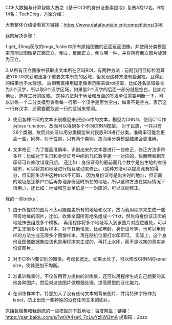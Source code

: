 CCF大数据与计算智能大赛之《基于OCR的身份证要素提取》复赛A榜12名，B榜14名：TechDing，方案介绍：

大赛整体介绍请看官方链接：https://www.datafountain.cn/competitions/346

我的解决步骤：

1.get_IDImg获取的imgs_folder中所有原始图像的正面反面图像，并使用分类模型来预测出图像是正面正立，倒立，反面正立，倒立哪一种，并将所有倒立图片旋转为正立。

2.从所有正立图像中获取出文本所在区域ROI，有两种方法：前期我用目标检测算法YOLO3来获取出各个重要文本所在的区域，但发现这种方法有些漏检，且得到的结果也不太理想。
    后期我直接用固定像素范围来做roi提取，比如姓名区域最长为3个汉字，所以取3个汉字区域，如果是2个汉字的后面一部分就是空白，比如对地址，选择三行的区域。
    这种方法对于地址和反面的签发单位需要判断一下，可以训练一个二分类模型查看每一行第一个汉字是否为空白，如果不是空白，表示这一行有汉字，还需要截取这一行的区域来预测。

3. 使用各种不同的文本识别模型来识别roi中的文本，模型为CRNN，使用CTC作为loss function，故而可以得到多个不同CRNN模型。
    对于民族，一共只有26个类别，故而此处可以用分类模型来对民族ROI进行分类，准确率可能会更高一些，同样，对于性别，只有两个类别，故而用分类模型结果会更准确。

4. 文本修正：为了提高准确率，识别出来的文本要进行一些修正，修正方法多种多样：比如对于生日和身份证号中间的几位数字是一一对应的，故而两者相互印证可以修改错误日期。
    还比如：身份证号的最前面几个数字是出生地的省份城市，可以将其和地址进行相互联动来修正。（这种方法可以提高竞赛的得分，但实际生活中这种trick不可取，
    因为身份证号是出生时的地址，但正面的地址是迁移户口后再办理身份证时所在的地址，所以这种方法在实际情况下慎用。），还比如：地址和签发单位是一一对应的，可以联动修正。

我的一些tricks：

1. 由于所提供的图片不太可能覆盖所有的地址和汉字，故而我用程序来生成一些带有地址的图片，比如，收集全国所有地名组成一个txt，然后将身份证正面的地址抹去组成多个模板，
    再用程序将多个地址写入到该图片对应位置处，可以产生无限多个图片样本。对于其他信息，比如年龄，身份证号等，也可以用同样的方法生成无限多个图像样本，再在随机位置打水印即可。
    实际上，这个身份证图像数据集应该也是用程序来生成的，再打上水印，而不是收集的真实身份证图片。

2. 对于CRNN要识别的图像，考虑长宽比，如果太长了，可以修改CRNN的kenel size，使其更加不均衡。

3. 准备训练集时，不仅仅用官方提供的训练集，还可以用程序生成自己想要的其他各种图片，然后对这些图片做增强处理，提高模型的泛化能力。

4. 在训练样本中，特意加入了没有任何文本的背景图片，并用特殊字符作为label，防止出现一些特殊的没有任何文本的图片。

原始数据集和我训练的一些模型的下载地址：百度网盘：链接：https://pan.baidu.com/s/1wtVA4seK_FcLwYzlIWl2mA
提取码：2ozo

